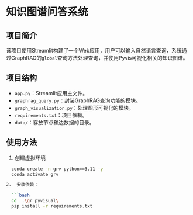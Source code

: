 # 知识图谱问答系统

## 项目简介

该项目使用Streamlit构建了一个Web应用，用户可以输入自然语言查询，系统通过GraphRAG的`global`查询方法处理查询，并使用Pyvis可视化相关的知识图谱。

## 项目结构

- `app.py`：Streamlit应用主文件。
- `graphrag_query.py`：封装GraphRAG查询功能的模块。
- `graph_visualization.py`：处理图形可视化的模块。
- `requirements.txt`：项目依赖。
- `data/`：存放节点和边数据的目录。

## 使用方法
1. 创建虚拟环境
 ```bash
   conda create -n grv python==3.11 -y
   conda activate grv

2.  安装依赖：

   ```bash
   cd  .\gr_pyvisual\
   pip install -r requirements.txt
